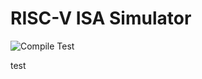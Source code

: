 # RISC-V ISA Simulator

![Compile Test](https://github.com/MilesBreslin/RISC-V-ISA-Simulator/workflows/Compile%20Test/badge.svg)


test